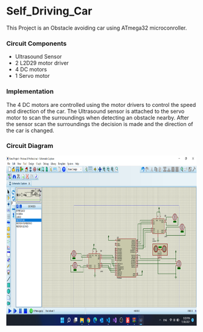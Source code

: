 # Self_Driving_Car
This Project is an Obstacle avoiding car using ATmega32 microconroller. 
<br>
### Circuit Components 
- Ultrasound Sensor 
- 2 L2D29 motor driver 
- 4 DC motors 
- 1 Servo motor

### Implementation 
The 4 DC motors are controlled using the motor drivers to control the speed and direction of the car. The Ultrasound sensor is attached to the servo motor to scan the surroundings when detecting an obstacle nearby. After the sensor scan the surroundings the decision is made and the direction of the car is changed. 
### Circuit Diagram 

<img src="Screenshot (2).png" width=700 height=450>
